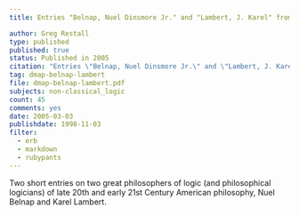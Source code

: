 ```yaml
---
title: Entries "Belnap, Nuel Dinsmore Jr." and "Lambert, J. Karel" from the <em>Dictionary of Modern American Philosophers</em>

author: Greg Restall
type: published
published: true
status: Published in 2005
citation: "Entries \"Belnap, Nuel Dinsmore Jr.\" and \"Lambert, J. Karel\" from the <em><a href=\"http://www.continuumbooks.com/Books/detail.aspx?ReturnURL=/Subjects/default.aspx&CountryID=2&ImprintID=3&BookID=122975\">Dictionary of Modern American Philosophers</a></em> edited by John R. Shook, Thoemmes Continuum, 2005."
tag: dmap-belnap-lambert
file: dmap-belnap-lambert.pdf
subjects: non-classical_logic
count: 45
comments: yes
date: 2005-03-03
publishdate: 1998-11-03
filter:
  - erb
  - markdown
  - rubypants
---
```

Two short entries on two great philosophers of logic (and philosophical logicians) of late 20th and early 21st Century American philosophy, Nuel Belnap and Karel Lambert.